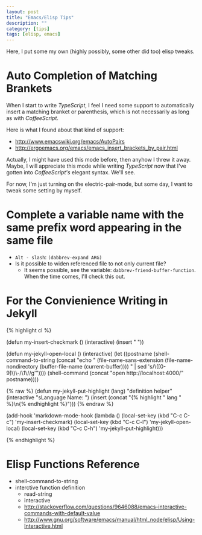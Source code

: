 ```yaml
---
layout: post
title: "Emacs/Elisp Tips"
description: ""
category: [tips]
tags: [elisp, emacs]
---
```


Here, I put some my own (highly possibly, some other did too) elisp tweaks.

# Auto Completion of Matching Brankets

When I start to write _TypeScript_, I feel I need some support to automatically insert
a matching branket or parenthesis, which is not necessarily as long as with _CoffeeScript_.

Here is what I found about that kind of support:

- <http://www.emacswiki.org/emacs/AutoPairs>
- <http://ergoemacs.org/emacs/emacs_insert_brackets_by_pair.html>

Actually, I might have used this mode before, then anyhow I threw it away.
Maybe, I will appreciate this mode while writing _TypeScript_ now that I've gotten into
_CoffeeScript's_ elegant syntax. We'll see.

For now, I'm just turning on the electric-pair-mode, but some day, I want to tweak
some setting by myself.

# Complete a variable name with the same prefix word appearing in the same file

- `Alt - slash`: `(dabbrev-expand ARG)`
- Is it possible to widen referenced file to not only current file?
  - It seems possible, see the variable: `dabbrev-friend-buffer-function`.
	When the time comes, I'll check this out.

# For the Convienience Writing in Jekyll

{% highlight cl %}

(defun my-insert-checkmark ()
  (interactive)
  (insert " "))

(defun my-jekyll-open-local ()
  (interactive)
  (let ((postname (shell-command-to-string (concat "echo "
						   (file-name-sans-extension (file-name-nondirectory (buffer-file-name (current-buffer))))
						   " | sed 's/\\([0-9]\\)\\-/\\1\\//g'"))))
    (shell-command (concat "open http://localhost:4000/" postname))))

{% raw %}
(defun my-jekyll-put-highlight (lang)
  "definition helper" 
  (interactive "sLanguage Name: ")
  (insert (concat "{% highlight " lang " %}\n{% endhighlight %}")))
{% endraw %}

(add-hook 'markdown-mode-hook 
	  (lambda ()
	    (local-set-key (kbd "C-c C-c") 'my-insert-checkmark)
	    (local-set-key (kbd "C-c C-l") 'my-jekyll-open-local)
	    (local-set-key (kbd "C-c C-h") 'my-jekyll-put-highlight)))

{% endhighlight %}


# Elisp Functions Reference

- shell-command-to-string
- interctive function definition
  - read-string
  - interactive
  - <http://stackoverflow.com/questions/9646088/emacs-interactive-commands-with-default-value>
  - <http://www.gnu.org/software/emacs/manual/html_node/elisp/Using-Interactive.html>

